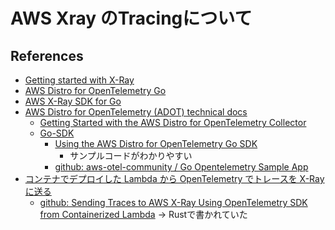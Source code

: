 # AWS Xray のTracingについて

## References

- [Getting started with X-Ray](https://docs.aws.amazon.com/xray/latest/devguide/xray-gettingstarted.html)
- [AWS Distro for OpenTelemetry Go](https://docs.aws.amazon.com/xray/latest/devguide/xray-go-opentel-sdk.html)
- [AWS X-Ray SDK for Go](https://docs.aws.amazon.com/xray/latest/devguide/xray-sdk-go.html)
- [AWS Distro for OpenTelemetry (ADOT) technical docs](https://aws-otel.github.io/docs/introduction)
  - [Getting Started with the AWS Distro for OpenTelemetry Collector](https://aws-otel.github.io/docs/getting-started/collector)
  - [Go-SDK](https://aws-otel.github.io/docs/getting-started/go-sdk)
    - [Using the AWS Distro for OpenTelemetry Go SDK](https://aws-otel.github.io/docs/getting-started/go-sdk/manual-instr)
      - サンプルコードがわかりやすい
    - [github: aws-otel-community / Go Opentelemetry Sample App](https://github.com/aws-observability/aws-otel-community/tree/master/sample-apps/go-sample-app)
- [コンテナでデプロイした Lambda から OpenTelemetry でトレースを X-Ray に送る](https://aws.amazon.com/jp/blogs/news/sending-traces-from-containerized-lambda-to-xray/)
  - [github: Sending Traces to AWS X-Ray Using OpenTelemetry SDK from Containerized Lambda](https://github.com/aws-samples/opentelemetry-lambda-container) -> Rustで書かれていた
